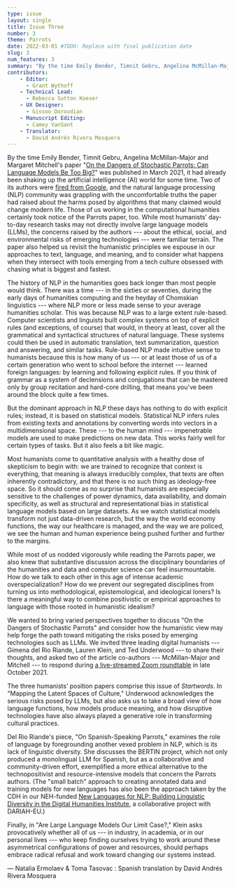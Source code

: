 ```yaml
---
type: issue
layout: single
title: Issue Three
number: 3
theme: Parrots
date: 2022-03-01 #TODO: Replace with final publication date
slug: 3
num_features: 3
summary: "By the time Emily Bender, Timnit Gebru, Angelina McMillan-Major and Margaret Mitchell’s paper “On the Dangers of Stochastic Parrots: Can Language Models Be Too Big?” was published in March 2021, it had already been shaking up the AI world for some time."
contributors:
    - Editor:
      - Grant Wythoff
    - Technical Lead:
      - Rebecca Sutton Koeser
    - UX Designer:
      - Gissoo Doroudian
    - Manuscript Editing:
      - Camey VanSant
    - Translator: 
      - David Andrés Rivera Mosquera
---
```


By the time Emily Bender, Timnit Gebru, Angelina McMillan-Major and Margaret Mitchell's paper "[On the Dangers of Stochastic Parrots: Can Language Models Be Too Big?](https://doi.org/10.1145/3442188.3445922)" was published in March 2021, it had already been shaking up the artificial intelligence (AI) world for some time. Two of its authors were [fired from Google](https://www.emergingtechbrew.com/stories/2021/03/29/one-biggest-advancements-ai-also-sparked-fierce-debate-heres), and the natural language processing (NLP) community was grappling with the uncomfortable truths the paper had raised about the harms posed by algorithms that many claimed would change modern life. Those of us working in the computational humanities certainly took notice of the Parrots paper, too. While most humanists’ day-to-day research tasks may not directly involve large language models (LLMs), the concerns raised by the authors --- about the ethical, social, and environmental risks of emerging technologies --- were familiar terrain. The paper also helped us revisit the humanistic principles we espouse in our approaches to text, language, and meaning, and to consider what happens when they intersect with tools emerging from a tech culture obsessed with chasing what is biggest and fastest.

The history of NLP in the humanities goes back longer than most people would think. There was a time --- in the sixties or seventies, during the early days of humanities computing and the heyday of Chomskian linguistics --- where NLP more or less made sense to your average humanities scholar. This was because NLP was to a large extent rule-based. Computer scientists and linguists built complex systems on top of explicit rules (and exceptions, of course) that would, in theory at least, cover all the grammatical and syntactical structures of natural language. These systems could then be used in automatic translation, text summarization, question and answering, and similar tasks. Rule-based NLP made intuitive sense to humanists because this is how many of us --- or at least those of us of a certain generation who went to school before the internet --- learned foreign languages: by learning and following explicit rules. If you think of grammar as a system of declensions and conjugations that can be mastered only by group recitation and hard-core drilling, that means you've been around the block quite a few times.

But the dominant approach in NLP these days has nothing to do with explicit rules; instead, it is based on statistical models. Statistical NLP infers rules from existing texts and annotations by converting words into vectors in a multidimensional space. These --- to the human mind --- impenetrable models are used to make predictions on new data. This works fairly well for certain types of tasks. But it also feels a bit like magic.

Most humanists come to quantitative analysis with a healthy dose of skepticism to begin with: we are trained to recognize that context is everything, that meaning is always irreducibly complex, that texts are often inherently contradictory, and that there is no such thing as ideology-free space. So it should come as no surprise that humanists are especially sensitive to the challenges of power dynamics, data availability, and domain specificity, as well as structural and representational bias in statistical language models based on large datasets. As we watch statistical models transform not just data-driven research, but the way the world economy functions, the way our healthcare is managed, and the way we are policed, we see the human and human experience being pushed further and further to the margins.

While most of us nodded vigorously while reading the Parrots paper, we also knew that substantive discussion across the disciplinary boundaries of the humanities and data and computer science can feel insurmountable. How do we talk to each other in this age of intense academic overspecialization? How do we prevent our segregated disciplines from turning us into methodological, epistemological, and ideological loners? Is there a meaningful way to combine positivistic or empirical approaches to language with those rooted in humanistic idealism?

We wanted to bring varied perspectives together to discuss "On the Dangers of Stochastic Parrots" and consider how the humanistic view may help forge the path toward mitigating the risks posed by emerging technologies such as LLMs. We invited three leading digital humanists --- Gimena del Rio Riande, Lauren Klein, and Ted Underwood --- to share their thoughts, and asked two of the article co-authors --- McMillan-Major and Mitchell --- to respond during [a live-streamed Zoom roundtable](https://cdh.princeton.edu/updates/join-us-for-a-roundtable-on-machine-predictions-and-synthetic-text/) in late October 2021.

The three humanists’ position papers comprise this issue of *Startwords*. In "Mapping the Latent Spaces of Culture," Underwood acknowledges the serious risks posed by LLMs, but also asks us to take a broad view of how language functions, how models produce meaning, and how disruptive technologies have also always played a generative role in transforming cultural practices. 

Del Rio Riande's piece, "On Spanish-Speaking Parrots," examines the role of language by foregrounding another vexed problem in NLP, which is its lack of linguistic diversity. She discusses the BERTIN project, which not only produced a monolingual LLM for Spanish, but as a collaborative and community-driven effort, exemplified a more ethical alternative to the technopositivist and resource-intensive models that concern the Parrots authors. (The "small batch" approach to creating annotated data and training models for new languages has also been the approach taken by the CDH in our NEH-funded [New Languages for NLP: Building Linguistic Diversity in the Digital Humanities Institute](https://newnlp.princeton.edu/), a collaborative project with DARIAH-EU.) 

Finally, in "Are Large Language Models Our Limit Case?," Klein asks provocatively whether all of us --- in industry, in academia, or in our personal lives --- who keep finding ourselves trying to work around these asymmetrical configurations of power and resources, should perhaps embrace radical refusal and work toward changing our systems instead.

— Natalia Ermolaev & Toma Tasovac
: Spanish translation by David Andrés Rivera Mosquera